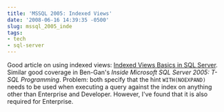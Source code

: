 ```yaml
---
title: 'MSSQL 2005: Indexed Views'
date: '2008-06-16 14:39:35 -0500'
slug: mssql_2005_inde
tags:
- tech
- sql-server
---
```


Good article on using indexed views: [Indexed
Views Basics in SQL Server](http://www.novicksoftware.com/Articles/Indexed-Views-Basics-in-SQL-Server-Page-4.htm). Similar good coverage in Ben-Gan's _Inside
Microsoft SQL Server 2005: T-SQL Programming_. Problem: both specify that the
hint `WITH(NOEXPAND)` needs to be used when executing a query against the index
on anything other than Enterprise and Developer. However, I've found that it is
also required for Enterprise.
